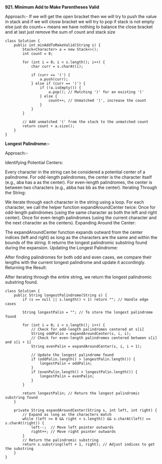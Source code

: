 **921. Minimum Add to Make Parentheses Valid**

Approach:-
If we will get the open bracket then we will try to push the value in stack
and if we will closw bracket we will try to pop if stack is not empty
else just do count++ means we have nothing to balance the close bracket
and at last just remove the sum of count and stack size
```
class Solution {
    public int minAddToMakeValid(String s) {
        Stack<Character> a = new Stack<>();
        int count = 0;
        
        for (int i = 0; i < s.length(); i++) {
            char curr = s.charAt(i);
            
            if (curr == '(') {
                a.push(curr);
            } else if (curr == ')') {
                if (!a.isEmpty()) {
                    a.pop(); // Matching ')' for an existing '('
                } else {
                    count++; // Unmatched ')', increase the count
                }
            }
        }
        
        // Add unmatched '(' from the stack to the unmatched count
        return count + a.size();
    }
}
```
**Longest Palindrome:-**

Approach:-

Identifying Potential Centers:

Every character in the string can be considered a potential center of a palindrome.
For odd-length palindromes, the center is the character itself (e.g., aba has a as the center).
For even-length palindromes, the center is between two characters (e.g., abba has bb as the center).
Iterating Through the String:

We iterate through each character in the string using a loop.
For each character, we call the helper function expandAroundCenter twice:
Once for odd-length palindromes (using the same character as both the left and right center).
Once for even-length palindromes (using the current character and the next character as the centers).
Expanding Around the Center:

The expandAroundCenter function expands outward from the center indices (left and right) as long as the characters are the same and within the bounds of the string.
It returns the longest palindromic substring found during the expansion.
Updating the Longest Palindrome:

After finding palindromes for both odd and even cases, we compare their lengths with the current longest palindrome and update it accordingly.
Returning the Result:

After iterating through the entire string, we return the longest palindromic substring found.


```
class Solution {
    public String longestPalindrome(String s) {
        if (s == null || s.length() < 1) return ""; // Handle edge cases
        
        String longestPalin = ""; // To store the longest palindrome found
        
        for (int i = 0; i < s.length(); i++) {
            // Check for odd-length palindromes centered at s[i]
            String oddPalin = expandAroundCenter(s, i, i);
            // Check for even-length palindromes centered between s[i] and s[i + 1]
            String evenPalin = expandAroundCenter(s, i, i + 1);
            
            // Update the longest palindrome found
            if (oddPalin.length() > longestPalin.length()) {
                longestPalin = oddPalin;
            }
            if (evenPalin.length() > longestPalin.length()) {
                longestPalin = evenPalin;
            }
        }
        
        return longestPalin; // Return the longest palindromic substring found
    }

    private String expandAroundCenter(String s, int left, int right) {
        // Expand as long as the characters match
        while (left >= 0 && right < s.length() && s.charAt(left) == s.charAt(right)) {
            left--;  // Move left pointer outwards
            right++; // Move right pointer outwards
        }
        // Return the palindromic substring
        return s.substring(left + 1, right); // Adjust indices to get the substring
    }
}

```
